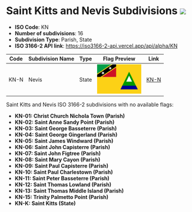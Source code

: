 # Saint Kitts and Nevis Subdivisions ![](https://flagcdn.com/h40/kn.png)

- **ISO Code**: KN
- **Number of subdivisions**: 16
- **Subdivision Type**: Parish, State
- **ISO 3166-2 API link**: https://iso3166-2-api.vercel.app/api/alpha/KN

| Code  | Subdivision Name         | Type | Flag Preview | Link |
|-------|--------------------------|--------------| -------------- |----------|
| KN-N | Nevis | State | <img src='https://raw.githubusercontent.com/amckenna41/iso3166-flag-icons/main/iso3166-2-icons/KN/KN-N.svg' height='80'> | [KN-N](https://github.com/amckenna41/iso3166-flag-icons/blob/main/iso3166-2-icons/KN/KN-N.svg) |

Saint Kitts and Nevis ISO 3166-2 subdivisions with no available flags:

* **KN-01: Christ Church Nichola Town (Parish)**
* **KN-02: Saint Anne Sandy Point (Parish)**
* **KN-03: Saint George Basseterre (Parish)**
* **KN-04: Saint George Gingerland (Parish)**
* **KN-05: Saint James Windward (Parish)**
* **KN-06: Saint John Capisterre (Parish)**
* **KN-07: Saint John Figtree (Parish)**
* **KN-08: Saint Mary Cayon (Parish)**
* **KN-09: Saint Paul Capisterre (Parish)**
* **KN-10: Saint Paul Charlestown (Parish)**
* **KN-11: Saint Peter Basseterre (Parish)**
* **KN-12: Saint Thomas Lowland (Parish)**
* **KN-13: Saint Thomas Middle Island (Parish)**
* **KN-15: Trinity Palmetto Point (Parish)**
* **KN-K: Saint Kitts (State)**